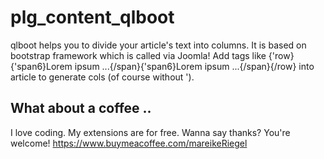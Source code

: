 # plg_content_qlboot
qlboot helps you to divide your article's text into columns. It is based on bootstrap framework which is called via Joomla!  Add tags like {'row}{'span6}Lorem ipsum ...{/span}{'span6}Lorem ipsum ...{/span}{/row} into article to generate cols (of course without ').

## What about a coffee ..

I love coding. My extensions are for free. Wanna say thanks? You're welcome! 
<https://www.buymeacoffee.com/mareikeRiegel>
